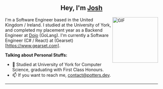 <h2 align="center">Hey, I'm <a href="https://www.potters.dev">Josh</a></h2>

<img align="right" height="150rem" alt="GIF" src="https://media4.giphy.com/media/RbDKaczqWovIugyJmW/200w.webp?cid=ecf05e47yrznhyd4w1cnwbe3hlilpmls3c0mrsymhdzmzp5z&rid=200w.webp" />

I'm a Software Engineer based in the United Kingdom / Ireland. I studied at the University of York, and completed my placement year as a Backend Engineer at [Dojo](https://dojo.tech/) (GoLang). I'm currently a Software Engineer (C# / React) at (Gearset)[https://www.gearset.com].

**Talking about Personal Stuffs:**

- 💬  Studied at University of York for Computer Science, graduating with First Class Honours.
- 📫  If you want to reach me, contact@potters.dev.

***
